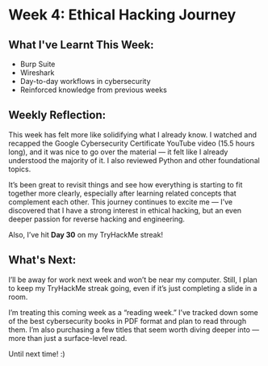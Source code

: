 # Week 4: Ethical Hacking Journey

## What I've Learnt This Week:
- Burp Suite
- Wireshark
- Day-to-day workflows in cybersecurity
- Reinforced knowledge from previous weeks

## Weekly Reflection:

This week has felt more like solidifying what I already know. I watched and recapped the Google Cybersecurity Certificate YouTube video (15.5 hours long), and it was nice to go over the material — it felt like I already understood the majority of it. I also reviewed Python and other foundational topics.

It’s been great to revisit things and see how everything is starting to fit together more clearly, especially after learning related concepts that complement each other. This journey continues to excite me — I’ve discovered that I have a strong interest in ethical hacking, but an even deeper passion for reverse hacking and engineering.

Also, I’ve hit **Day 30** on my TryHackMe streak!

## What's Next:

I’ll be away for work next week and won’t be near my computer. Still, I plan to keep my TryHackMe streak going, even if it’s just completing a slide in a room.

I’m treating this coming week as a “reading week.” I’ve tracked down some of the best cybersecurity books in PDF format and plan to read through them. I’m also purchasing a few titles that seem worth diving deeper into — more than just a surface-level read.

Until next time! :)
